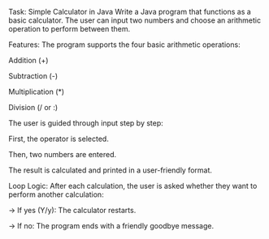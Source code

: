 Task: Simple Calculator in Java
Write a Java program that functions as a basic calculator. The user can input two numbers and choose an arithmetic operation to perform between them.

Features:
The program supports the four basic arithmetic operations:

Addition (+)

Subtraction (-)

Multiplication (*)

Division (/ or :)

The user is guided through input step by step:

First, the operator is selected.

Then, two numbers are entered.

The result is calculated and printed in a user-friendly format.

Loop Logic:
After each calculation, the user is asked whether they want to perform another calculation:

→ If yes (Y/y): The calculator restarts.

→ If no: The program ends with a friendly goodbye message.

